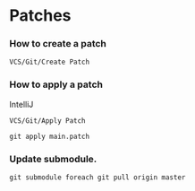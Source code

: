 # Patches

### How to create a patch

```
VCS/Git/Create Patch
```

### How to apply a patch 

IntelliJ
```
VCS/Git/Apply Patch
```

```
git apply main.patch 
```

### Update submodule.

```
git submodule foreach git pull origin master
```
